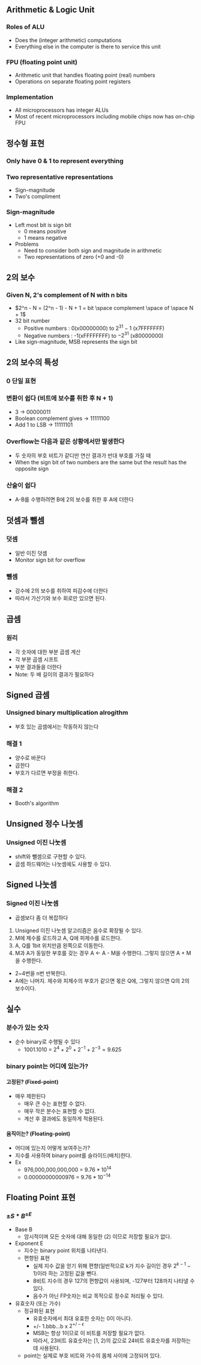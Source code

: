 ## Arithmetic & Logic Unit
### Roles of ALU
- Does the (integer arithmetic) computations
- Everything else in the computer is there to service this unit
### FPU (floating point unit)
- Arithmetic unit that handles floating point (real) numbers
- Operations on separate floating point registers
### Implementation
- All microprocessors has integer ALUs
- Most of recent microprocessors including mobile chips now has on-chip FPU

## 정수형 표현
### Only have 0 & 1 to represent everything
### Two representative representations
- Sign-magnitude
- Two's compliment
### Sign-magnitude
- Left most bit is sign bit
	- 0 means positive
	- 1 means negative
- Problems
	- Need to consider both sign and magnitude in arithmetic
	- Two representations of zero (+0 and -0)

## 2의 보수
### Given N, 2's complement of N with n bits
- $2^n - N = (2^n - 1) - N + 1 =  bit \space complement \space of \space N + 1$
- 32 bit number
	- Positive numbers : 0(x00000000) to $2^{31} - 1$ (x7FFFFFFF)
	- Negative numbers : -1(xFFFFFFFF) to $-2^{31}$ (x80000000)
- Like sign-magnitude, MSB represents the sign bit

## 2의 보수의 특성
### 0 단일 표현
### 변환이 쉽다 (비트에 보수를 취한 후 N + 1)
- 3 -> 00000011
- Boolean complement gives -> 11111100
- Add 1 to LSB -> 11111101
### Overflow는 다음과 같은 상황에서만 발생한다
- 두 숫자의 부호 비트가 같디만 연산 결과가 반대 부호를 가질 때
- When the sign bit of two numbers are the same but the result has the opposite sign
### 산술이 쉽다
- A-B를 수행하려면 B에 2의 보수를 취한 후 A에 더한다

## 덧셈과 뺄셈
### 덧셈
- 일반 이진 덧셈
- Monitor sign bit for overflow
### 뺄셈
- 감수에 2의 보수를 취하여 피감수에 더한다
- 따라서 가산기와 보수 회로만 있으면 된다.

## 곱셈
### 원리
- 각 숫자에 대한 부분 곱셈 계산
- 각 부분 곱셈 시프트
- 부분 결과들을 더한다
- Note: 두 배 길이의 결과가 필요하다

## Signed 곱셈
### Unsigned binary multiplication alrogithm
- 부호 있는 곱셈에서는 작동하지 않는다
### 해결 1
- 양수로 바꾼다
- 곱한다
- 부호가 다르면 부정을 취한다.
### 해결 2
- Booth's algorithm

## Unsigned 정수 나눗셈
### Unsigned 이진 나눗셈
- shift와 뺄셈으로 구현할 수 있다.
- 곱셈 하드웨어는 나눗셈에도 사용할 수 있다.

## Signed 나눗셈
### Signed 이진 나눗셈
- 곱셈보다 좀 더 복잡하다

1. Unsigned 이진 나눗셈 알고리즘은 음수로 확장될 수 있다.
2. M에 제수를 로드하고 A, Q에 피제수를 로드한다.
3. A, Q를 1bit 위치만큼 왼쪽으로 이동한다.
4. M과 A가 동일한 부호를 갖는 경우 A <- A - M을 수행한다. 그렇지 않으면 A + M을 수행한다.
- 2~4번을 n번 반복한다.
- A에는 나머지. 제수와 피제수의 부호가 같으면 몫은 Q에, 그렇지 않으면 Q의 2의 보수이다.

## 실수
### 분수가 있는 숫자
- 순수 binary로 수행될 수 있다
	- 1001.1010 = $2^4 + 2^0 + 2^{-1} + 2^{-3} = 9.625$
### binary point는 어디에 있는가?
#### 고정된? (Fixed-point)
- 매우 제한된다
	- 매우 큰 수는 표현할 수 없다.
	- 매우 작은 분수는 표현할 수 없다.
	- 계산 후 결과에도 동일하게 적용된다.
#### 움직이는? (Floating-point)
- 어디에 있는지 어떻게 보여주는가?
- 지수를 사용하여 binary point를 슬라이드(배치)한다.
- Ex
	- 976,000,000,000,000 = $9.76 * 10^{14}$
	- 0.00000000000976 = $9.76 * 10^{-14}$

## Floating Point 표현
### $\pm S * B^{\pm E}$
- Base B
	- 암시적이며 모든 숫자에 대해 동일한 (2) 이므로 저장할 필요가 없다.
- Exponent E
	- 지수는 binary point 위치를 나타낸다.
	- 편향된 표현
		- 실제 지수 값을 얻기 위해 편향(일반적으로 k가 지수 길이인 경우 $2^{k-1} - 1$)이라 하는 고정된 값을 뺀다.
		- 8비트 지수의 경우 127의 편향값이 사용되며, -127부터 128까지 나타낼 수 있다.
		- 음수가 아닌 FP숫자는 비교 목적으로 정수로 처리될 수 있다.
- 유효숫자 (또는 가수)
	- 정규화된 표현
		- 유효숫자에서 최대 유효한 숫자는 0이 아니다.
		- +/- 1.bbb...b x $2^{+/-\epsilon}$
		- MSB는 항상 1이므로 이 비트를 저장할 필요가 없다.
		- 따라서, 23비트 유효숫자는 \[1, 2\)의 값으로 24비트 유효숫자를 저장하는데 사용된다.
	- point는 실제로 부호 비트와 가수의 몸체 사이에 고정되어 있다.